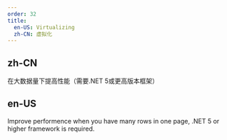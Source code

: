 ```yaml
---
order: 32
title:
  en-US: Virtualizing
  zh-CN: 虚拟化
---
```


## zh-CN

在大数据量下提高性能（需要.NET 5或更高版本框架）

## en-US

Improve performence when you have many rows in one page, .NET 5 or higher framework is required. 
